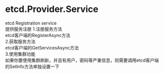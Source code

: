 # etcd.Provider.Service
etcd Registration service  
    提供服务注册
	1.注册服务方法  
	   etcd客户端的RegisterAsync方法  
	2.获取服务方法  
	    etcd客户端的GetServicesAsync方法  
	3.使用集群功能  
	   如果你要使用集群刷新，并且有用户，密码等严重信息，则需要调用etcd客户端的SetInfo方法单独设置一下
	    
	   
